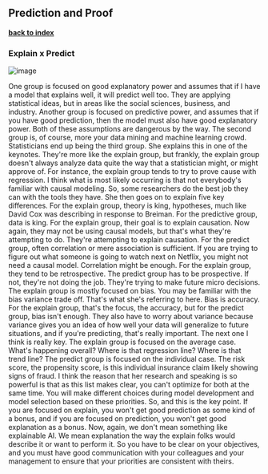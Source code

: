## Prediction and Proof 

**[back to index](https://github.com/mlfa03/MLOPs/blob/main/README.md)**

### Explain x Predict

![image](https://user-images.githubusercontent.com/39881974/208303846-0baee543-4171-4f7b-9b15-55fc0be122ff.png)

 One group is focused on good explanatory power and assumes that if I have a model that explains well, it will predict well too. 
 They are applying statistical ideas, but in areas like the social sciences, business, and industry. 
 Another group is focused on predictive power, and assumes that if you have good prediction, 
 then the model must also have good explanatory power. 
 Both of these assumptions are dangerous by the way. The second group is, of course, more your data mining and machine learning crowd. 
 Statisticians end up being the third group. She explains this in one of the keynotes. They're more like the explain group, but frankly, 
 the explain group doesn't always analyze data quite the way that a statistician might, or might approve of. For instance, 
 the explain group tends to try to prove cause with regression. I think what is most likely occurring is that not everybody's 
 familiar with causal modeling. So, some researchers do the best job they can with the tools they have. She then goes on to explain 
 five key differences. For the explain group, theory is king, hypotheses, much like David Cox was describing in response to Breiman. 
 For the predictive group, data is king. For the explain group, their goal is to explain causation. Now again, they may not be using 
 causal models, but that's what they're attempting to do. They're attempting to explain causation. For the predict group, often 
 correlation or mere association is sufficient. If you are trying to figure out what someone is going to watch next on Netflix, you 
 might not need a causal model. Correlation might be enough. For the explain group, they tend to be retrospective. The predict group 
 has to be prospective. If not, they're not doing the job. They're trying to make future micro decisions. The explain group is mostly 
 focused on bias. You may be familiar with the bias variance trade off. That's what she's referring to here. Bias is accuracy. 
 For the explain group, that's the focus, the accuracy, but for the predict group, bias isn't enough. They also have to worry about 
 variance because variance gives you an idea of how well your data will generalize to future situations, and if you're predicting, 
 that's really important. The next one I think is really key. The explain group is focused on the average case. What's 
 happening overall? Where is that regression line? Where is that trend line? The predict group is focused on the individual case. 
 The risk score, the propensity score, is this individual insurance claim likely showing signs of fraud. I think the reason that her 
 research and speaking is so powerful is that as this list makes clear, you can't optimize for both at the same time. 
 You will make different choices during model development and model selection based on these priorities. So, and this is the key point. 
 If you are focused on explain, you won't get good prediction as some kind of a bonus, and if you are focused on prediction, you won't 
 get good explanation as a bonus. Now, again, we don't mean something like explainable AI. We mean explanation the way the explain folks
 would describe it or want to perform it. So you have to be clear on your objectives, 
 and you must have good communication with your colleagues and your management to ensure that your priorities are consistent with theirs.
